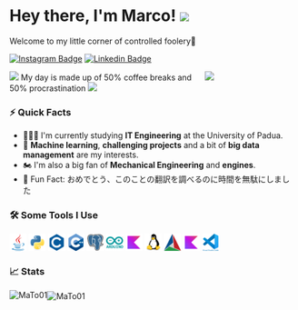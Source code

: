 <h1>Hey there, I'm <strong>Marco</strong>! <img src="https://media1.giphy.com/media/8xjAi0KbIolejzPWRT/giphy.gif" width="40"></h1>
<p>Welcome to my little corner of controlled foolery🤪</p>

[![Instagram Badge](https://img.shields.io/badge/-Instagram-purple?style=flat-square&logo=instagram&logoColor=white&link=https://www.instagram.com/marco_toffoletto/)](https://www.instagram.com/marco_toffoletto/) [![Linkedin Badge](https://img.shields.io/badge/-Linkedin-blue?style=flat-square&logo=Linkedin&logoColor=white&link=https:https://www.linkedin.com/in/marco-toffoletto-34a673233/)](https://www.linkedin.com/in/marco-toffoletto-34a673233/)

<img align="right" src="https://media1.giphy.com/media/11ZSwQNWba4YF2/giphy.gif" width="160"/>
  
<p><img src="https://media1.giphy.com/media/lnIfDxGkt2t6L3KmgG/giphy.gif" width="50"> My day is made up of 50% coffee breaks and 50% procrastination <img src="https://media1.giphy.com/media/lnIfDxGkt2t6L3KmgG/giphy.gif" width="50"></p>

<h3>⚡️ Quick Facts</h3>
  <ul>
  <li>👨🏽‍💻 I'm currently studying <strong>IT Engineering</strong> at the University of Padua.</li>
  <li>🧠 <strong>Machine learning</strong>, <strong>challenging projects</strong> and a bit of <strong>big data management</strong> are my interests.</li>
  <li>🏍 I'm also a big fan of <strong>Mechanical Engineering</strong> and <strong>engines</strong>.</li>
  <li>🎉 Fun Fact: おめでとう、このことの翻訳を調べるのに時間を無駄にしました</li>
  </ul>

<h3>🛠 Some Tools I Use</h3>
  <p align="left">
    <img src="https://github.com/devicons/devicon/blob/master/icons/java/java-original.svg" alt="java" width="30" height="30" />
    <img src="https://github.com/devicons/devicon/blob/master/icons/python/python-original.svg" alt="python" width="30" height="30" />
    <img src="https://github.com/devicons/devicon/blob/master/icons/c/c-plain.svg" alt="C" width="30" height="30" />  
    <img src="https://github.com/devicons/devicon/blob/master/icons/cplusplus/cplusplus-original.svg" alt="Cpp" width="30" height="30" />
    <img src="https://github.com/devicons/devicon/blob/master/icons/postgresql/postgresql-original.svg" alt="SQL" width="30" height="30" />
    <img src="https://github.com/devicons/devicon/blob/master/icons/arduino/arduino-original-wordmark.svg" alt="Arduino" width="30" height="30" />
    <img src="https://github.com/devicons/devicon/blob/master/icons/kotlin/kotlin-original.svg" alt="Kotlin" width="30" height="30" /> 
    <img src="https://github.com/devicons/devicon/blob/master/icons/linux/linux-original.svg" alt="Linux" width="30" height="30" />  
    <img src="https://github.com/devicons/devicon/blob/master/icons/cmake/cmake-original.svg" alt="CMake" width="30" height="30" />
    <img src="https://github.com/devicons/devicon/blob/master/icons/kotlin/kotlin-original.svg" alt="Junit" width="30" height="30" />
    <img src="https://github.com/devicons/devicon/blob/master/icons/vscode/vscode-original-wordmark.svg" alt="VSCode" width="30" height="30" />
  </p>

<h3>📈 Stats</h3>
  <p align="left">
    <img align="left" src="https://github-readme-stats.vercel.app/api?username=MaTo01&show_icons=true&locale=en" alt="MaTo01" /></p>
    <img align="center" src="https://github-readme-stats.vercel.app/api/top-langs?username=MaTo01&show_icons=true&locale=en&layout=compact" alt="MaTo01" /></p>
  </p>
<!---
MaTo01/MaTo01 is a ✨ special ✨ repository because its `README.md` (this file) appears on your GitHub profile.
You can click the Preview link to take a look at your changes.
--->
